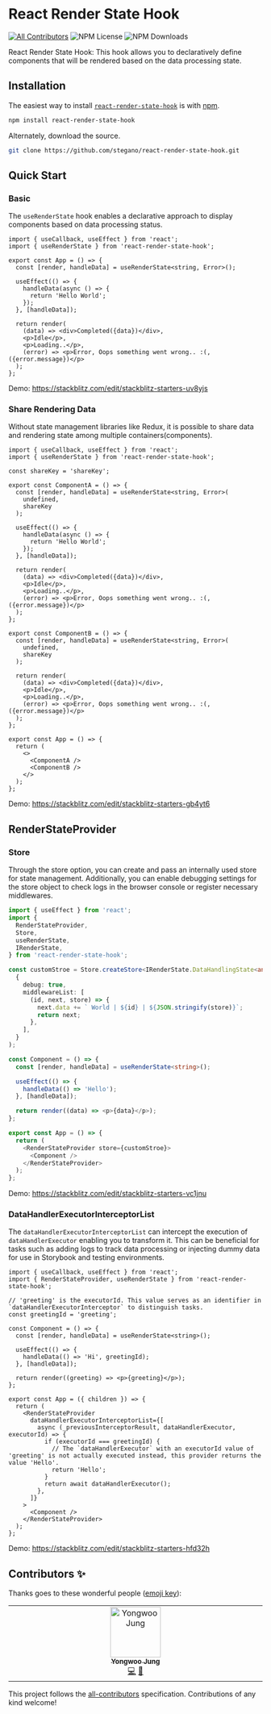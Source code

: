 # React Render State Hook
<!-- ALL-CONTRIBUTORS-BADGE:START - Do not remove or modify this section -->
[![All Contributors](https://img.shields.io/badge/all_contributors-1-orange.svg?style=flat-square)](#contributors-) <!-- ALL-CONTRIBUTORS-BADGE:END --> ![NPM License](https://img.shields.io/npm/l/react-render-state-hook) ![NPM Downloads](https://img.shields.io/npm/dw/react-render-state-hook)

React Render State Hook: This hook allows you to declaratively define components that will be rendered based on the data processing state.

## Installation

The easiest way to install [`react-render-state-hook`](https://www.npmjs.com/package/react-render-state-hook) is with [npm](https://www.npmjs.com/).

```bash
npm install react-render-state-hook
```

Alternately, download the source.

```bash
git clone https://github.com/stegano/react-render-state-hook.git
```

## Quick Start

### Basic 
The `useRenderState` hook enables a declarative approach to display components based on data processing status. 

```tsx
import { useCallback, useEffect } from 'react';
import { useRenderState } from 'react-render-state-hook';

export const App = () => {
  const [render, handleData] = useRenderState<string, Error>();

  useEffect(() => {
    handleData(async () => {
      return 'Hello World';
    });
  }, [handleData]);

  return render(
    (data) => <div>Completed({data})</div>,
    <p>Idle</p>,
    <p>Loading..</p>,
    (error) => <p>Error, Oops something went wrong.. :(, ({error.message})</p>
  );
};
```
Demo: https://stackblitz.com/edit/stackblitz-starters-uv8yjs

### Share Rendering Data 
Without state management libraries like Redux, it is possible to share data and rendering state among multiple containers(components).

```tsx
import { useCallback, useEffect } from 'react';
import { useRenderState } from 'react-render-state-hook';

const shareKey = 'shareKey';

export const ComponentA = () => {
  const [render, handleData] = useRenderState<string, Error>(
    undefined,
    shareKey
  );

  useEffect(() => {
    handleData(async () => {
      return 'Hello World';
    });
  }, [handleData]);

  return render(
    (data) => <div>Completed({data})</div>,
    <p>Idle</p>,
    <p>Loading..</p>,
    (error) => <p>Error, Oops something went wrong.. :(, ({error.message})</p>
  );
};

export const ComponentB = () => {
  const [render, handleData] = useRenderState<string, Error>(
    undefined,
    shareKey
  );

  return render(
    (data) => <div>Completed({data})</div>,
    <p>Idle</p>,
    <p>Loading..</p>,
    (error) => <p>Error, Oops something went wrong.. :(, ({error.message})</p>
  );
};

export const App = () => {
  return (
    <>
      <ComponentA />
      <ComponentB />
    </>
  );
};
```
Demo: https://stackblitz.com/edit/stackblitz-starters-gb4yt6


## RenderStateProvider

### Store
Through the store option, you can create and pass an internally used store for state management. Additionally, you can enable debugging settings for the store object to check logs in the browser console or register necessary middlewares.
```ts
import { useEffect } from 'react';
import {
  RenderStateProvider,
  Store,
  useRenderState,
  IRenderState,
} from 'react-render-state-hook';

const customStroe = Store.createStore<IRenderState.DataHandlingState<any, any>>(
  {
    debug: true,
    middlewareList: [
      (id, next, store) => {
        next.data += ` World | ${id} | ${JSON.stringify(store)}`;
        return next;
      },
    ],
  }
);

const Component = () => {
  const [render, handleData] = useRenderState<string>();

  useEffect(() => {
    handleData(() => 'Hello');
  }, [handleData]);

  return render((data) => <p>{data}</p>);
};

export const App = () => {
  return (
    <RenderStateProvider store={customStroe}>
      <Component />
    </RenderStateProvider>
  );
};

```
Demo: https://stackblitz.com/edit/stackblitz-starters-vc1jnu

### DataHandlerExecutorInterceptorList
The `dataHandlerExecutorInterceptorList` can intercept the execution of `dataHandlerExecutor` enabling you to transform it. This can be beneficial for tasks such as adding logs to track data processing or injecting dummy data for use in Storybook and testing environments.

```tsx
import { useCallback, useEffect } from 'react';
import { RenderStateProvider, useRenderState } from 'react-render-state-hook';

// 'greeting' is the executorId. This value serves as an identifier in `dataHandlerExecutorInterceptor` to distinguish tasks.
const greetingId = 'greeting';

const Component = () => {
  const [render, handleData] = useRenderState<string>();

  useEffect(() => {
    handleData(() => 'Hi', greetingId);
  }, [handleData]);

  return render((greeting) => <p>{greeting}</p>);
};

export const App = ({ children }) => {
  return (
    <RenderStateProvider
      dataHandlerExecutorInterceptorList={[
        async (_previousInterceptorResult, dataHandlerExecutor, executorId) => {
          if (executorId === greetingId) {
            // The `dataHandlerExecutor` with an executorId value of 'greeting' is not actually executed instead, this provider returns the value 'Hello'.
            return 'Hello';
          }
          return await dataHandlerExecutor();
        },
      ]}
    >
      <Component />
    </RenderStateProvider>
  );
};

```
Demo: https://stackblitz.com/edit/stackblitz-starters-hfd32h
## Contributors ✨

Thanks goes to these wonderful people ([emoji key](https://allcontributors.org/docs/en/emoji-key)):

<!-- ALL-CONTRIBUTORS-LIST:START - Do not remove or modify this section -->
<!-- prettier-ignore-start -->
<!-- markdownlint-disable -->
<table>
  <tbody>
    <tr>
      <td align="center" valign="top" width="14.28%"><a href="https://github.com/stegano"><img src="https://avatars.githubusercontent.com/u/11916476?v=4?s=100" width="100px;" alt="Yongwoo Jung"/><br /><sub><b>Yongwoo Jung</b></sub></a><br /><a href="https://github.com/stegano/react-render-state-hook/commits?author=stegano" title="Code">💻</a> <a href="#ideas-stegano" title="Ideas, Planning, & Feedback">🤔</a></td>
    </tr>
  </tbody>
</table>

<!-- markdownlint-restore -->
<!-- prettier-ignore-end -->

<!-- ALL-CONTRIBUTORS-LIST:END -->

This project follows the [all-contributors](https://github.com/all-contributors/all-contributors) specification. Contributions of any kind welcome!